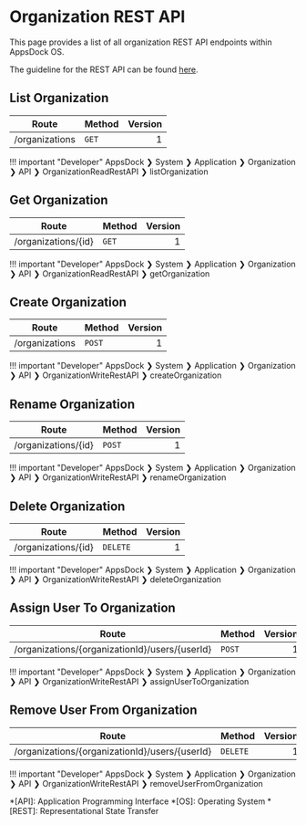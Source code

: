 # Organization REST API

This page provides a list of all organization REST API endpoints within AppsDock OS.

The guideline for the REST API can be found [here](../../../gettingstarted/guidelines/rest-api).

## List Organization

| Route | Method | Version
| ----- | ------ | ------:
| /organizations | `GET` | 1

!!! important "Developer"
    AppsDock ❯ System ❯ Application ❯ Organization ❯ API ❯ OrganizationReadRestAPI ❯ listOrganization

## Get Organization

| Route | Method | Version
| ----- | ------ | ------:
| /organizations/{id} | `GET` | 1

!!! important "Developer"
    AppsDock ❯ System ❯ Application ❯ Organization ❯ API ❯ OrganizationReadRestAPI ❯ getOrganization

## Create Organization

| Route | Method | Version
| ----- | ------ | ------:
| /organizations | `POST` | 1

!!! important "Developer"
    AppsDock ❯ System ❯ Application ❯ Organization ❯ API ❯ OrganizationWriteRestAPI ❯ createOrganization

## Rename Organization

| Route | Method | Version
| ----- | ------ | ------:
| /organizations/{id} | `POST` | 1

!!! important "Developer"
    AppsDock ❯ System ❯ Application ❯ Organization ❯ API ❯ OrganizationWriteRestAPI ❯ renameOrganization

## Delete Organization

| Route | Method | Version
| ----- | ------ | ------:
| /organizations/{id} | `DELETE` | 1

!!! important "Developer"
    AppsDock ❯ System ❯ Application ❯ Organization ❯ API ❯ OrganizationWriteRestAPI ❯ deleteOrganization

## Assign User To Organization

| Route | Method | Version
| ----- | ------ | ------:
| /organizations/{organizationId}/users/{userId} | `POST` | 1

!!! important "Developer"
    AppsDock ❯ System ❯ Application ❯ Organization ❯ API ❯ OrganizationWriteRestAPI ❯ assignUserToOrganization

## Remove User From Organization

| Route | Method | Version
| ----- | ------ | ------:
| /organizations/{organizationId}/users/{userId} | `DELETE` | 1

!!! important "Developer"
    AppsDock ❯ System ❯ Application ❯ Organization ❯ API ❯ OrganizationWriteRestAPI ❯ removeUserFromOrganization

*[API]: Application Programming Interface
*[OS]: Operating System
*[REST]: Representational State Transfer
